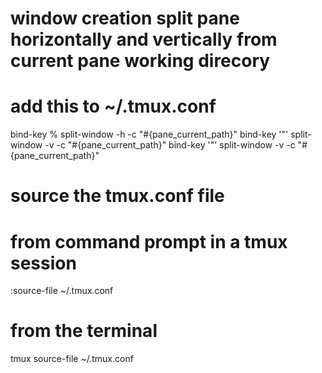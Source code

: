 # window creation split pane horizontally and vertically from current pane working direcory

# add this to ~/.tmux.conf

bind-key % split-window -h -c "#{pane_current_path}"
bind-key '"' split-window -v -c "#{pane_current_path}"
bind-key '"' split-window -v -c "#{pane_current_path}"

# source the tmux.conf file
# from command prompt in a tmux session 
:source-file ~/.tmux.conf

# from the terminal
tmux source-file ~/.tmux.conf

